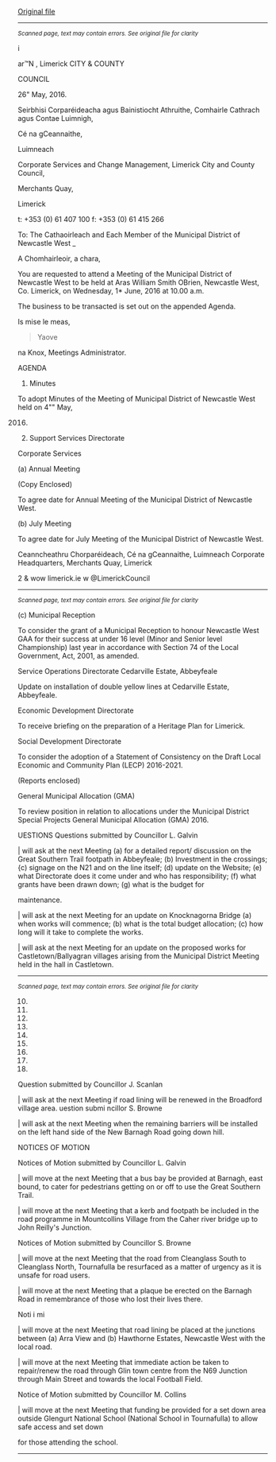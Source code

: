 [Original file](https://www.limerick.ie/sites/default/files/media/documents/2017-06/Agenda%20-%20Municipal%20District%20of%20Newcastle%20West%20-%201st%20June%202016.pdf)

---
*<small>Scanned page, text may contain errors. See original file for clarity</small>*  

i

ar™N ,
Limerick
CITY & COUNTY

COUNCIL

26" May, 2016.

Seirbhisi Corparéideacha agus Bainistiocht Athruithe,
Comhairle Cathrach agus Contae Luimnigh,

Cé na gCeannaithe,

Luimneach

Corporate Services and Change Management,
Limerick City and County Council,

Merchants Quay,

Limerick

t: +353 (0) 61 407 100
f: +353 (0) 61 415 266

To: The Cathaoirleach and Each Member of the Municipal District of Newcastle West _

A Chomhairleoir, a chara,

You are requested to attend a Meeting of the Municipal District of Newcastle West to be held at Aras
William Smith OBrien, Newcastle West, Co. Limerick, on Wednesday, 1* June, 2016 at 10.00 a.m.

The business to be transacted is set out on the appended Agenda.

Is mise le meas,

> Yaove

na Knox,
Meetings Administrator.

AGENDA

1. Minutes

To adopt Minutes of the Meeting of Municipal District of Newcastle West held on 4"" May,

2016.
2) Support Services Directorate

Corporate Services

(a) Annual Meeting

(Copy Enclosed)

To agree date for Annual Meeting of the Municipal District of Newcastle West.

(b) July Meeting

To agree date for July Meeting of the Municipal District of Newcastle West.

Ceanncheathru Chorparéideach, Cé na gCeannaithe, Luimneach
Corporate Headquarters, Merchants Quay, Limerick

2
& wow limerick.ie
w @LimerickCouncil


---
*<small>Scanned page, text may contain errors. See original file for clarity</small>*  

(c) Municipal Reception

To consider the grant of a Municipal Reception to honour Newcastle West GAA for their
success at under 16 level (Minor and Senior level Championship) last year in accordance with
Section 74 of the Local Government, Act, 2001, as amended.

Service Operations Directorate
Cedarville Estate, Abbeyfeale

Update on installation of double yellow lines at Cedarville Estate, Abbeyfeale.

Economic Development Directorate

To receive briefing on the preparation of a Heritage Plan for Limerick.

Social Development Directorate

To consider the adoption of a Statement of Consistency on the Draft Local Economic and
Community Plan (LECP) 2016-2021.

(Reports enclosed)

General Municipal Allocation (GMA)

To review position in relation to allocations under the Municipal District Special Projects
General Municipal Allocation (GMA) 2016.

UESTIONS
Questions submitted by Councillor L. Galvin

| will ask at the next Meeting (a) for a detailed report/ discussion on the Great Southern Trail
footpath in Abbeyfeale; (b) Investment in the crossings; {c) signage on the N21 and on the
line itself; (d) update on the Website; (e) what Directorate does it come under and who has
responsibility; (f) what grants have been drawn down; (g) what is the budget for

maintenance.

| will ask at the next Meeting for an update on Knocknagorna Bridge (a) when works will
commence; (b) what is the total budget allocation; (c) how long will it take to complete the
works.

| will ask at the next Meeting for an update on the proposed works for Castletown/Ballyagran
villages arising from the Municipal District Meeting held in the hall in Castletown.


---
*<small>Scanned page, text may contain errors. See original file for clarity</small>*  

10.

11.

12.

13.

14.

15.

16.

17.

18.

Question submitted by Councillor J. Scanlan

| will ask at the next Meeting if road lining will be renewed in the Broadford village area.
uestion submi ncillor S. Browne

| will ask at the next Meeting when the remaining barriers will be installed on the left hand
side of the New Barnagh Road going down hill.

NOTICES OF MOTION

Notices of Motion submitted by Councillor L. Galvin

| will move at the next Meeting that a bus bay be provided at Barnagh, east bound, to cater
for pedestrians getting on or off to use the Great Southern Trail.

| will move at the next Meeting that a kerb and footpath be included in the road programme
in Mountcollins Village from the Caher river bridge up to John Reilly's Junction.

Notices of Motion submitted by Councillor S. Browne

| will move at the next Meeting that the road from Cleanglass South to Cleanglass North,
Tournafulla be resurfaced as a matter of urgency as it is unsafe for road users.

| will move at the next Meeting that a plaque be erected on the Barnagh Road in
remembrance of those who lost their lives there.

Noti i mi

| will move at the next Meeting that road lining be placed at the junctions between (a) Arra
View and (b) Hawthorne Estates, Newcastle West with the local road.

| will move at the next Meeting that immediate action be taken to repair/renew the road
through Glin town centre from the N69 Junction through Main Street and towards the local
Football Field.

Notice of Motion submitted by Councillor M. Collins

| will move at the next Meeting that funding be provided for a set down area outside
Glengurt National School (National School in Tournafulla) to allow safe access and set down

for those attending the school.


---
